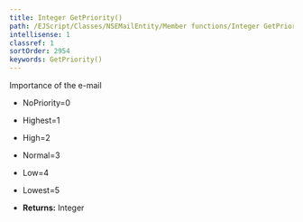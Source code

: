 ```yaml
---
title: Integer GetPriority()
path: /EJScript/Classes/NSEMailEntity/Member functions/Integer GetPriority()
intellisense: 1
classref: 1
sortOrder: 2954
keywords: GetPriority()
---
```



Importance of the e-mail

* NoPriority=0
* Highest=1
* High=2
* Normal=3
* Low=4
* Lowest=5

* **Returns:** Integer


